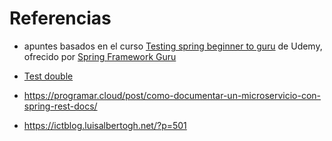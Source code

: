 # Referencias

* apuntes basados en el curso [Testing spring beginner to guru](https://www.udemy.com/course/testing-spring-boot-beginner-to-guru/) de Udemy, ofrecido por [Spring Framework Guru](https://springframework.guru/)

* [Test double](https://danielme.com/2017/07/24/tutorial-test-doubles-mockito/)

* https://programar.cloud/post/como-documentar-un-microservicio-con-spring-rest-docs/

* https://ictblog.luisalbertogh.net/?p=501


 